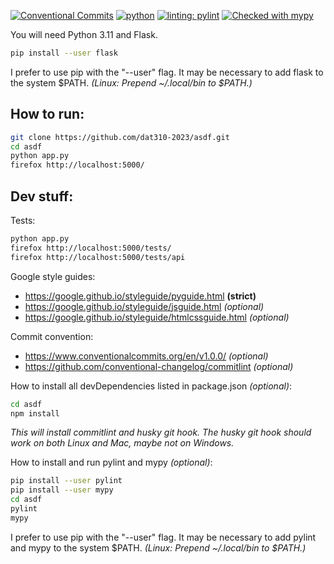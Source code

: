 [![Conventional Commits](https://img.shields.io/badge/Conventional%20Commits-1.0.0-%23FE5196?logo=conventionalcommits&logoColor=white)](https://conventionalcommits.org)
[![python](https://img.shields.io/badge/Python-3.11-3776AB.svg?style=flat&logo=python&logoColor=white)](https://www.python.org)
[![linting: pylint](https://img.shields.io/badge/linting-pylint-yellowgreen)](https://github.com/pylint-dev/pylint)
[![Checked with mypy](https://www.mypy-lang.org/static/mypy_badge.svg)](https://mypy-lang.org/)

You will need Python 3.11 and Flask.
```sh
pip install --user flask
```
I prefer to use pip with the "--user" flag.
It may be necessary to add flask to the system $PATH.
*(Linux: Prepend ~/.local/bin to $PATH.)*


**How to run:**
---------------
```sh
git clone https://github.com/dat310-2023/asdf.git
cd asdf
python app.py
firefox http://localhost:5000/
```


**Dev stuff:**
--------------
Tests:
```sh
python app.py
firefox http://localhost:5000/tests/
firefox http://localhost:5000/tests/api
```

Google style guides:
- https://google.github.io/styleguide/pyguide.html **(strict)**
- https://google.github.io/styleguide/jsguide.html *(optional)*
- https://google.github.io/styleguide/htmlcssguide.html *(optional)*

Commit convention:
- https://www.conventionalcommits.org/en/v1.0.0/ *(optional)*
- https://github.com/conventional-changelog/commitlint *(optional)*

How to install all devDependencies listed in package.json *(optional)*:
```sh
cd asdf
npm install
```
*This will install commitlint and husky git hook. The husky git hook should work
on both Linux and Mac, maybe not on Windows.*

How to install and run pylint and mypy *(optional)*:
```sh
pip install --user pylint
pip install --user mypy
cd asdf
pylint
mypy
```
I prefer to use pip with the "--user" flag.
It may be necessary to add pylint and mypy to the system $PATH.
*(Linux: Prepend ~/.local/bin to $PATH.)*

